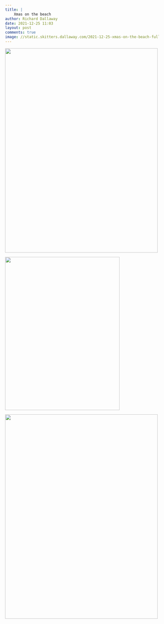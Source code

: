 ```yaml
---
title: |
    Xmas on the beach
author: Richard Dallaway
date: 2021-12-25 11:03
layout: post
comments: true
image: //static.skitters.dallaway.com/2021-12-25-xmas-on-the-beach-fullsize-0.jpeg
---
```


<a href="//static.skitters.dallaway.com/2021-12-25-xmas-on-the-beach-fullsize-0.jpeg"><img src="//static.skitters.dallaway.com/2021-12-25-xmas-on-the-beach-thumb-0.jpeg" width="500" height="667"></a>

<a href="//static.skitters.dallaway.com/2021-12-25-xmas-on-the-beach-fullsize-1.jpeg"><img src="//static.skitters.dallaway.com/2021-12-25-xmas-on-the-beach-thumb-1.jpeg" width="375" height="500"></a>

<a href="//static.skitters.dallaway.com/2021-12-25-xmas-on-the-beach-fullsize-2.jpeg"><img src="//static.skitters.dallaway.com/2021-12-25-xmas-on-the-beach-thumb-2.jpeg" width="500" height="667"></a>



